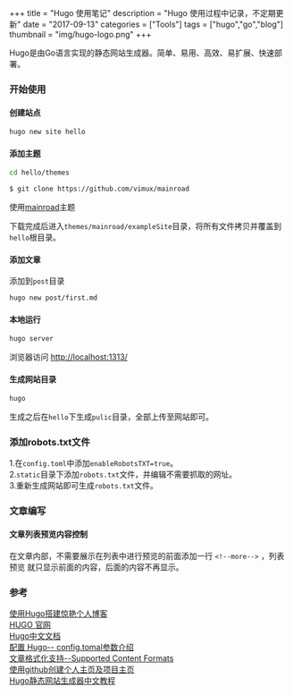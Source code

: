 +++
title = "Hugo 使用笔记"
description = "Hugo 使用过程中记录，不定期更新"
date = "2017-09-13"
categories = ["Tools"]
tags = ["hugo","go","blog"]
thumbnail = "img/hugo-logo.png"
+++


Hugo是由Go语言实现的静态网站生成器。简单、易用、高效、易扩展、快速部署。


<!--more-->

### 开始使用

#### 创建站点  

```bash
hugo new site hello 
```

#### 添加主题    

```bash
cd hello/themes

$ git clone https://github.com/vimux/mainroad
```

使用[mainroad](https://github.com/Vimux/Mainroad/)主题  

下载完成后进入`themes/mainroad/exampleSite`目录，将所有文件拷贝并覆盖到`hello`根目录。

#### 添加文章

添加到`post`目录

```bash
hugo new post/first.md
```

#### 本地运行

```bash
hugo server
```

浏览器访问 <http://localhost:1313/>

#### 生成网站目录

```bash
hugo
```

生成之后在`hello`下生成`pulic`目录，全部上传至网站即可。

### 添加robots.txt文件


1.在`config.toml`中添加`enableRobotsTXT=true`。  
2.`static`目录下添加`robots.txt`文件，并编辑不需要抓取的网址。  
3.重新生成网站即可生成`robots.txt`文件。  


### 文章编写

#### 文章列表预览内容控制

在文章内部，不需要展示在列表中进行预览的前面添加一行 `<!--more-->` ，列表预览
就只显示前面的内容，后面的内容不再显示。


### 参考  
[使用Hugo搭建惊艳个人博客](https://vinga.ml/hugo/)  
[HUGO 官网](https://gohugo.io/)  
[Hugo中文文档](http://www.gohugo.org/)   
[配置 Hugo-- config.tomal参数介绍](http://www.gohugo.org/doc/overview/configuration/)    
[文章格式化支持--Supported Content Formats](https://gohugo.io/content-management/formats/)  
[使用github创建个人主页及项目主页](https://blog.csdn.net/wangjianno2/article/details/78061662)  
[Hugo静态网站生成器中文教程](http://nanshu.wang/post/2015-01-31/)  


